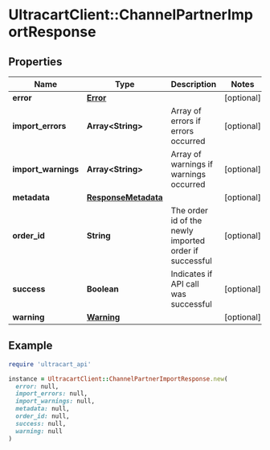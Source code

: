 # UltracartClient::ChannelPartnerImportResponse

## Properties

| Name | Type | Description | Notes |
| ---- | ---- | ----------- | ----- |
| **error** | [**Error**](Error.md) |  | [optional] |
| **import_errors** | **Array&lt;String&gt;** | Array of errors if errors occurred | [optional] |
| **import_warnings** | **Array&lt;String&gt;** | Array of warnings if warnings occurred | [optional] |
| **metadata** | [**ResponseMetadata**](ResponseMetadata.md) |  | [optional] |
| **order_id** | **String** | The order id of the newly imported order if successful | [optional] |
| **success** | **Boolean** | Indicates if API call was successful | [optional] |
| **warning** | [**Warning**](Warning.md) |  | [optional] |

## Example

```ruby
require 'ultracart_api'

instance = UltracartClient::ChannelPartnerImportResponse.new(
  error: null,
  import_errors: null,
  import_warnings: null,
  metadata: null,
  order_id: null,
  success: null,
  warning: null
)
```

